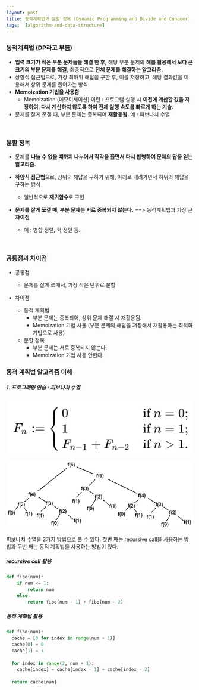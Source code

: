 ```yaml
---
layout: post
title: 동적계획법과 분할 정복 (Dynamic Programming and Divide and Conquer)
tags:  [algorithm-and-data-structure]
---
```


### 동적계획법 (DP라고 부름)

* **입력 크기가 작은 부분 문제들을 해결 한 후,** 해당 부분 문제의 **해를 활용해서 보다 큰 크기의 부분 문제를 해결,** 최종적으로 **전체 문제를 해결하는 알고리즘.**
* 상향식 접근법으로, 가장 최하위 해답을 구한 후, 이를 저장하고, 해당 결과값을 이용해서 상위 문제를 풀어가는 방식
* **Memoization 기법을 사용함**
    * Memoization (메모이제이션) 이란 : 프로그램 실행 시 **이전에 계산할 값을 저장하여, 다시 계산하지 않도록 하여 전체 실행 속도를 빠르게 하는 기술.**
* 문제를 잘게 쪼갤 때, 부분 문제는 중복되어 **재활용됨.**
    예 : 피보나치 수열

&nbsp;

### 분할 정복

* 문제를 **나눌 수 없을 때까지 나누어서 각각을 풀면서 다시 합병하여 문제의 답을 얻는 알고리즘.**

* **하양식 접근법**으로, 상위의 해답을 구하기 위해, 아래로 내려가면서 하위의 해답을 구하는 방식

    * 일반적으로 **재귀함수**로 구현

* **문제를 잘게 쪼갤 때, 부분 문제는 서로 중복되지 않는다.** ==> 동적계획법과 가장 큰 **차이점**
    * 예 : 병합 정렬, 퀵 정렬 등.

&nbsp;

### 공통점과 차이점

* 공통점
    * 문제를 잘게 쪼개서, 가장 작은 단위로 분할

* 차이점
    * 동적 계획법
        * 부분 문제는 중복되어, 상위 문제 해결 시 재활용됨.
        * Memoization 기법 사용 (부분 문제의 해답을 저장해서 재활용하는 최적화 기법으로 사용)
    * 분할 정복
        * 부분 문제는 서로 중복되지 않는다.
        * Memoization 기법 사용 안한다.

### 동적 계획법 알고리즘 이해

##### 1. 프로그래밍 연습 : 피보나치 수열

![Alt text](/public/post/2020_01_03_DP_DQ/Fibonacci.png)

![Alt text](/public/post/2020_01_03_DP_DQ/Fibonacci_2.png)

피보나치 수열을 2가지 방법으로 풀 수 있다. 첫번 째는 recursive call을 사용하는 방법과 두번 째는 동적 계획법을 사용하는 방법이 있다.

##### recursive call 활용
~~~python
def fibo(num):
    if num <= 1:
        return num
    else:
        return fibo(num - 1) + fibo(num - 2)
~~~

##### 동적 계획법 활용
~~~python
def fibo(num):
  cache = [0 for index in range(num + 1)]
  cache[0] = 0
  cache[1] = 1

  for index in range(2, num + 1):
    cache[index] = cache[index - 1] + cache[index - 2]

  return cache[num]
~~~
